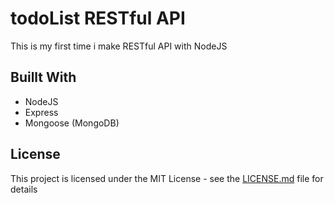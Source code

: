 # todoList RESTful API
This is my first time i make RESTful API with NodeJS

## Buillt With
* NodeJS
* Express
* Mongoose (MongoDB)

## License
This project is licensed under the MIT License - see the [LICENSE.md](https://github.com/putrash/todoListApi/blob/add-license-1/LICENSE) file for details


